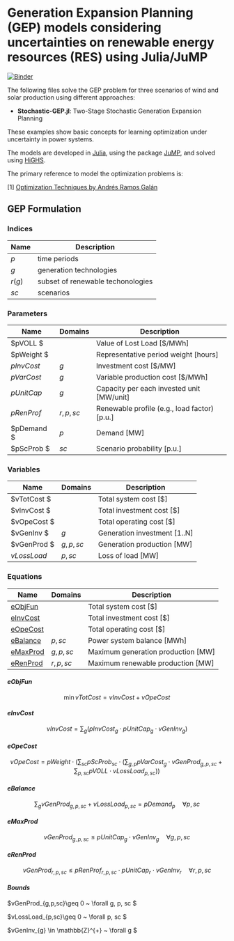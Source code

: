 # Generation Expansion Planning (GEP) models considering uncertainties on renewable energy resources (RES) using Julia/JuMP

[![Binder](https://mybinder.org/badge_logo.svg)](https://mybinder.org/v2/gh/datejada/generation-expansion-planning-models-jump/main)

The following files solve the GEP problem for three scenarios of wind and solar production using different approaches:

* **Stochastic-GEP.jl**: Two-Stage Stochastic Generation Expansion Planning

These examples show basic concepts for learning optimization under uncertainty in power systems.

The models are developed in [Julia](https://julialang.org/), using the package [JuMP](https://jump.dev/JuMP.jl/stable/), and solved using [HiGHS](https://highs.dev/).

The primary reference to model the optimization problems is:

[1] [Optimization Techniques by Andrés Ramos Galán](https://pascua.iit.comillas.edu/aramos/OT.htm)

## GEP Formulation

### Indices

| **Name** | **Description**                   |
|----------|-----------------------------------|
| $p$      | time periods                      |
| $g$      | generation technologies           |
| $r(g)$   | subset of renewable techonologies |
| $sc$     | scenarios                         |

### Parameters

| **Name**   | **Domains** | **Description**                                             |
|------------|-------------|-------------------------------------------------------------|
| $pVOLL   $ |             | Value of Lost Load [\$/MWh]                                 |
| $pWeight $ |             | Representative period weight [hours]                        |
| $pInvCost$ | $g$         | Investment cost [\$/MW]                                     |
| $pVarCost$ | $g$         | Variable production cost [\$/MWh]                           |
| $pUnitCap$ | $g$         | Capacity per each invested unit [MW/unit]                   |
| $pRenProf$ | $r,p,sc$    | Renewable profile (e.g., load factor) [p.u.]                |
| $pDemand $ | $p$         | Demand [MW]                                                 |
| $pScProb $ | $sc$        | Scenario probability [p.u.]                                 |

### Variables

| **Name**    | **Domains** | **Description**              |
|-------------|-------------|------------------------------|
| $vTotCost $ |             | Total system cost [\$]       |
| $vInvCost $ |             | Total investment cost [\$]   |
| $vOpeCost $ |             | Total operating cost [\$]    |
| $vGenInv  $ | $g$         | Generation investment [1..N] |
| $vGenProd $ | $g,p,sc$    | Generation production [MW]   |
| $vLossLoad$ | $p,sc$      | Loss of load [MW]            |

### Equations

| **Name**                                    | **Domains** | **Description**                    |
|---------------------------------------------|-------------|------------------------------------|
| [eObjFun](#eobjfun)                         |             | Total system cost      [\$]        |
| [eInvCost](#einvcost)                       |             | Total investment cost      [\$]    |
| [eOpeCost](#eopecost)                       |             | Total operating cost      [\$]     |
| [eBalance](#ebalance)                       | $p,sc$      | Power system balance   [MWh]       |
| [eMaxProd](#emaxprod)                       | $g,p,sc$    | Maximum generation production [MW] |
| [eRenProd](#erenprod)                       | $r,p,sc$    | Maximum renewable production [MW]  |

#### *eObjFun*

$$
\displaystyle{\min{vTotCost = vInvCost + vOpeCost}}
$$

#### *eInvCost*

$$
vInvCost = \displaystyle \sum_{g}(pInvCost_{g} \cdot pUnitCap_{g} \cdot vGenInv_{g})
$$

#### *eOpeCost*

$$
vOpeCost = pWeight \cdot {\left(\displaystyle \sum_{sc}pScProb_{sc}\cdot{\left(\sum_{g,p}pVarCost_{g} \cdot vGenProd_{g,p,sc} + \sum_{p,sc}pVOLL \cdot vLossLoad_{p,sc}\right)}\right)}
$$

#### *eBalance*

$$
\displaystyle \sum_{g}vGenProd_{g,p,sc} + vLossLoad_{p,sc} = pDemand_{p} \quad \forall{p,sc}
$$

#### *eMaxProd*

$$
vGenProd_{g,p,sc} \leq pUnitCap_{g} \cdot vGenInv_{g} \quad \forall{g,p,sc}
$$

#### *eRenProd*

$$
vGenProd_{r,p,sc} \leq pRenProf_{r,p,sc} \cdot pUnitCap_{r} \cdot vGenInv_{r} \quad \forall{r,p,sc}
$$

#### *Bounds*

$vGenProd_{g,p,sc}\geq 0 ~ \forall g, p, sc $

$vLossLoad_{p,sc}\geq 0 ~ \forall p, sc $

$vGenInv_{g} \in \mathbb{Z}^{+} ~ \forall g $
